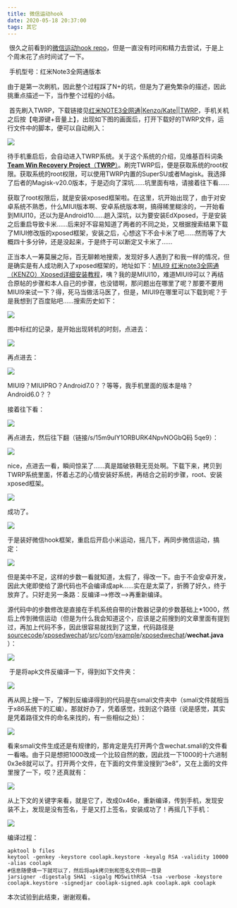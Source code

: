 ```yaml
---
title: 微信运动hook
date: 2020-05-18 20:37:00
tags: 其它
---
```


​		很久之前看到的[微信运动hook repo](https://github.com/zhengmin1989/WechatSportCheat)，但是一直没有时间和精力去尝试，于是上个周末花了点时间试了一下。

​		手机型号：红米Note3全网通版本

​		由于是第一次刷机，因此整个过程踩了N+的坑，但是为了避免繁杂的描述，因此挑重点描述一下，当作整个过程的小结。

​		首先刷入TWRP，下载链接见[红米NOTE3全网通|Kenzo/Kate||TWRP](https://www.xiaomi.cn/post/4126589)，手机关机之后按【电源键+音量上】，出现如下图的画面后，打开下载好的TWRP文件，运行文件中的脚本，便可以自动刷入：

![](https://raw.githubusercontent.com/undoingfish/undoingfish.github.io/hexo/pic/1.png)

​		待手机重启后，会自动进入TWRP系统。关于这个系统的介绍，见维基百科词条[**Team Win Recovery Project**（**TWRP**）](https://zh.wikipedia.org/wiki/TWRP)。刷完TWRP后，便是获取系统的root权限。获取系统的root权限，可以使用TWRP内置的SuperSU或者Magisk。我选择了后者的Magisk-v20.0版本，于是迈向了深坑……坑里面有啥，请接着往下看……

​		获取了root权限后，就是安装xposed框架啦。在这里，坑开始出现了，由于对安卓系统不熟悉，什么MIUI版本啊、安卓系统版本啊，搞得稀里糊涂的，一开始看到MIUI10，还以为是Android10……趟入深坑，以为要安装EdXposed，于是安装之后重启导致卡米……后来好不容易知道了两者的不同之处，又根据搜索结果下载了MIUI修改版的xposed框架，安装之后，心想这下不会卡米了吧……然而等了大概四十多分钟，还是没起来，于是终于可以断定又卡米了……

​		正当本人一筹莫展之际，百无聊赖地搜索，发现好多人遇到了和我一样的情况，但是确实是有人成功刷入了xposed框架的，地址如下：[MIUI9 红米note3全网通（KENZO）Xposed详细安装教程](https://www.xiaomi.cn/post/4943600)，咦？我的是MIUI10，难道MIUI9可以？再结合原帖的步骤和本人自己的步骤，也没错啊，那问题出在哪里了呢？那要不要用MIUI9来试一下？得，死马当做活马医了，但是，MIUI9在哪里可以下载到呢？于是我想到了百度贴吧……搜索历史如下：

![](https://raw.githubusercontent.com/undoingfish/undoingfish.github.io/hexo/pic/2.png)

图中标红的记录，是开始出现转机的时刻，点进去：

![](https://raw.githubusercontent.com/undoingfish/undoingfish.github.io/hexo/pic/3.png)		

再点进去：

![](https://raw.githubusercontent.com/undoingfish/undoingfish.github.io/hexo/pic/4.png)

MIUI9？MIUIPRO？Android7.0？？等等，我手机里面的版本是啥？Android6.0？？

接着往下看：

![](https://raw.githubusercontent.com/undoingfish/undoingfish.github.io/hexo/pic/5.png)

再点进去，然后往下翻（链接/s/15m9uIY1ORBURK4NpvNOGbQ码 5qe9）：

![](https://raw.githubusercontent.com/undoingfish/undoingfish.github.io/hexo/pic/6.png)

nice，点进去一看，瞬间惊呆了……真是踏破铁鞋无觅处啊。下载下来，拷贝到TWRP系统里面，怀着忐忑的心情安装好系统，再结合之前的步骤，root、安装xposed框架。

![](https://raw.githubusercontent.com/undoingfish/undoingfish.github.io/hexo/pic/7.png)

成功了。

![](https://raw.githubusercontent.com/undoingfish/undoingfish.github.io/hexo/pic/8.png)

于是装好微信hook框架，重启后开启小米运动，摇几下，再同步微信运动，搞定：

![](https://raw.githubusercontent.com/undoingfish/undoingfish.github.io/hexo/pic/9.png)

​		但是美中不足，这样的步数一看就知道，太假了，得改一下。由于不会安卓开发，因此大佬即使给了源代码也不会编译成apk……实在是太菜了，折腾了好久，终于放弃了。只好走另一条路：反编译——>修改——>再重新编译。

​		源代码中的步数修改是直接在手机系统自带的计数器记录的步数基础上*1000，然后上传到微信运动（但是为什么我会知道这个，应该是之前搜到的文章里面有提到过，再加上代码不多，因此很容易就找到了这里，代码路径是[sourcecode](https://github.com/zhengmin1989/WechatSportCheat/tree/master/sourcecode)/[xposedwechat](https://github.com/zhengmin1989/WechatSportCheat/tree/master/sourcecode/xposedwechat)/[src](https://github.com/zhengmin1989/WechatSportCheat/tree/master/sourcecode/xposedwechat/src)/[com](https://github.com/zhengmin1989/WechatSportCheat/tree/master/sourcecode/xposedwechat/src/com)/[example](https://github.com/zhengmin1989/WechatSportCheat/tree/master/sourcecode/xposedwechat/src/com/example)/[xposedwechat](https://github.com/zhengmin1989/WechatSportCheat/tree/master/sourcecode/xposedwechat/src/com/example/xposedwechat)/**wechat.java** ）：

![](https://raw.githubusercontent.com/undoingfish/undoingfish.github.io/hexo/pic/10.png)

​		于是将apk文件反编译一下，得到如下文件夹：

![](https://raw.githubusercontent.com/undoingfish/undoingfish.github.io/hexo/pic/11.png)

​		再从网上搜一下，了解到反编译得到的代码是在smali文件夹中（smali文件就相当于x86系统下的汇编）。那就好办了，凭着感觉，找到这个路径（说是感觉，其实是凭着路径文件的命名来找的，有一些相似之处）：

![](https://raw.githubusercontent.com/undoingfish/undoingfish.github.io/hexo/pic/12.png)

​		看来smali文件生成还是有规律的，那肯定是先打开两个含wechat.smali的文件看一看咯。由于只是想把1000改成一个比较自然的数，因此找一下1000的十六进制0x3e8就可以了。打开两个文件，在下面的文件里没搜到“3e8”，又在上面的文件里搜了一下，哎？还真就有：

![](https://raw.githubusercontent.com/undoingfish/undoingfish.github.io/hexo/pic/13.png)

​		从上下文的关键字来看，就是它了，改成0x46e，重新编译，传到手机，发现安装不上，发现是没有签名，于是又打上签名，安装成功了！再摇几下手机：

![](https://raw.githubusercontent.com/undoingfish/undoingfish.github.io/hexo/pic/image-20200518221917122.png)

编译过程：

```
apktool b files
keytool -genkey -keystore coolapk.keystore -keyalg RSA -validity 10000 -alias coolapk
#信息随便填一下就可以了，然后将apk拷贝到和签名文件同一目录
jarsigner -digestalg SHA1 -sigalg MD5withRSA -tsa -verbose -keystore coolapk.keystore -signedjar coolapk-signed.apk coolapk.apk coolapk
```

本次试验到此结束，谢谢观看。

